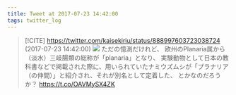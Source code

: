 ```yaml
---
title: Tweet at 2017-07-23 14:42:00
tags: twitter_log
---
```


> [!CITE] https://twitter.com/kaisekiriu/status/888997603723038724 (2017-07-23 14:42:00)
> ![](https://twitter.com/kaisekiriu/status/888997603723038724)
> ただの憶測だけれど、
> 欧州のPlanaria属から（淡水）三岐腸類の総称が「planaria」となり、
> 実験動物として日本の教科書などで掲載された際に、用いられていたナミウズムシが「プラナリア（の仲間）」と紹介され、それが別名として定着した、
> とかなのだろうか？ https://t.co/OAVMySX4ZK
